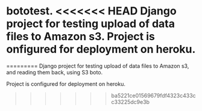 bototest. 
<<<<<<< HEAD
Django project for testing upload of data files to Amazon s3. 
Project is onfigured for deployment on heroku. 
=======
=========
Django project for testing upload of data files to Amazon s3, and reading them back, using S3 boto. 

Project is configured for deployment on heroku. 

>>>>>>> ba5221ce01569679fdf4323c433cc33225dc9e3b
